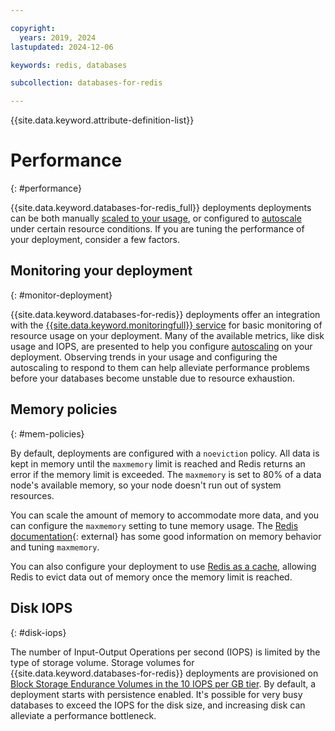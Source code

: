 ```yaml
---

copyright:
  years: 2019, 2024
lastupdated: 2024-12-06

keywords: redis, databases

subcollection: databases-for-redis

---
```


{{site.data.keyword.attribute-definition-list}}

# Performance
{: #performance}

{{site.data.keyword.databases-for-redis_full}} deployments deployments can be both manually [scaled to your usage](/docs/databases-for-redis?topic=databases-for-redis-resources-scaling), or configured to [autoscale](/docs/databases-for-redis?topic=databases-for-redis-autoscaling) under certain resource conditions. If you are tuning the performance of your deployment, consider a few factors.

## Monitoring your deployment
{: #monitor-deployment}

{{site.data.keyword.databases-for-redis}} deployments offer an integration with the [{{site.data.keyword.monitoringfull}} service](/docs/databases-for-redis?topic=databases-for-redis-monitoring) for basic monitoring of resource usage on your deployment. Many of the available metrics, like disk usage and IOPS, are presented to help you configure [autoscaling](/docs/databases-for-redis?topic=databases-for-redis-autoscaling) on your deployment. Observing trends in your usage and configuring the autoscaling to respond to them can help alleviate performance problems before your databases become unstable due to resource exhaustion.

## Memory policies
{: #mem-policies}

By default, deployments are configured with a `noeviction` policy. All data is kept in memory until the `maxmemory` limit is reached and Redis returns an error if the memory limit is exceeded. The `maxmemory` is set to 80% of a data node's available memory, so your node doesn't run out of system resources. 

You can scale the amount of memory to accommodate more data, and you can configure the `maxmemory` setting to tune memory usage. The [Redis documentation](https://redis.io/topics/memory-optimization#memory-allocation){: external} has some good information on memory behavior and tuning `maxmemory`.

You can also configure your deployment to use [Redis as a cache](/docs/databases-for-redis?topic=databases-for-redis-redis-cache), allowing Redis to evict data out of memory once the memory limit is reached. 

## Disk IOPS
{: #disk-iops}

The number of Input-Output Operations per second (IOPS) is limited by the type of storage volume. Storage volumes for {{site.data.keyword.databases-for-redis}} deployments are provisioned on [Block Storage Endurance Volumes in the 10 IOPS per GB tier](/docs/BlockStorage?topic=BlockStorage-orderingBlockStorage). By default, a deployment starts with persistence enabled. It's possible for very busy databases to exceed the IOPS for the disk size, and increasing disk can alleviate a performance bottleneck. 
